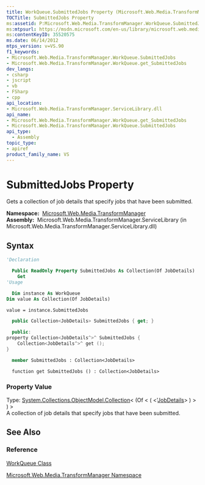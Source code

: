 ```yaml
---
title: WorkQueue.SubmittedJobs Property (Microsoft.Web.Media.TransformManager)
TOCTitle: SubmittedJobs Property
ms:assetid: P:Microsoft.Web.Media.TransformManager.WorkQueue.SubmittedJobs
ms:mtpsurl: https://msdn.microsoft.com/en-us/library/microsoft.web.media.transformmanager.workqueue.submittedjobs(v=VS.90)
ms:contentKeyID: 35520575
ms.date: 06/14/2012
mtps_version: v=VS.90
f1_keywords:
- Microsoft.Web.Media.TransformManager.WorkQueue.SubmittedJobs
- Microsoft.Web.Media.TransformManager.WorkQueue.get_SubmittedJobs
dev_langs:
- csharp
- jscript
- vb
- FSharp
- cpp
api_location:
- Microsoft.Web.Media.TransformManager.ServiceLibrary.dll
api_name:
- Microsoft.Web.Media.TransformManager.WorkQueue.get_SubmittedJobs
- Microsoft.Web.Media.TransformManager.WorkQueue.SubmittedJobs
api_type:
  - Assembly
topic_type:
- apiref
product_family_name: VS
---
```


# SubmittedJobs Property

Gets a collection of job details that specify jobs that have been submitted.

**Namespace:**  [Microsoft.Web.Media.TransformManager](microsoft-web-media-transformmanager-namespace.md)  
**Assembly:**  Microsoft.Web.Media.TransformManager.ServiceLibrary (in Microsoft.Web.Media.TransformManager.ServiceLibrary.dll)

## Syntax

```vb
'Declaration

  Public ReadOnly Property SubmittedJobs As Collection(Of JobDetails)
    Get
'Usage

  Dim instance As WorkQueue
Dim value As Collection(Of JobDetails)

value = instance.SubmittedJobs
```

```csharp
  public Collection<JobDetails> SubmittedJobs { get; }
```

```cpp
  public:
property Collection<JobDetails^>^ SubmittedJobs {
    Collection<JobDetails^>^ get ();
}
```

``` fsharp
  member SubmittedJobs : Collection<JobDetails>
```

```jscript
  function get SubmittedJobs () : Collection<JobDetails>
```

### Property Value

Type: [System.Collections.ObjectModel.Collection](https://msdn.microsoft.com/library/ms132397)\< (Of \< ( \<'[JobDetails](jobdetails-class-microsoft-web-media-transformmanager.md)\> ) \> ) \>  
A collection of job details that specify jobs that have been submitted.  

## See Also

### Reference

[WorkQueue Class](workqueue-class-microsoft-web-media-transformmanager.md)

[Microsoft.Web.Media.TransformManager Namespace](microsoft-web-media-transformmanager-namespace.md)

